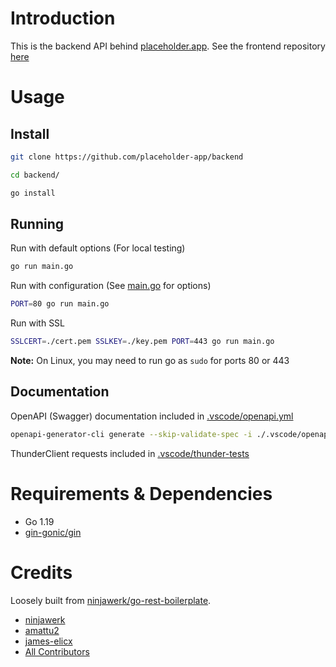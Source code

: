 # Introduction

This is the backend API behind [placeholder.app](https://placeholder.app). See the frontend repository [here](../../../frontend)

# Usage

## Install

```bash
git clone https://github.com/placeholder-app/backend
```

```bash
cd backend/
```

```bash
go install
```

## Running

Run with default options (For local testing)

```bash
go run main.go
```

Run with configuration (See [main.go](main.go) for options)

```bash
PORT=80 go run main.go
```

Run with SSL

```bash
SSLCERT=./cert.pem SSLKEY=./key.pem PORT=443 go run main.go
```

**Note:** On Linux, you may need to run go as `sudo` for ports 80 or 443

## Documentation

OpenAPI (Swagger) documentation included in [.vscode/openapi.yml](.vscode/openapi.yml)

```bash
openapi-generator-cli generate --skip-validate-spec -i ./.vscode/openapi.yml -g html2 -o ./documentation
```

ThunderClient requests included in [.vscode/thunder-tests](.vscode/thunder-tests)

# Requirements & Dependencies

- Go 1.19
- [gin-gonic/gin](github.com/gin-gonic/gin)

# Credits

Loosely built from [ninjawerk/go-rest-boilerplate](https://github.com/ninjawerk/go-rest-boilerplate/).

- [ninjawerk](https://github.com/ninjawerk)
- [amattu2](https://github.com/amattu2)
- [james-elicx](https://github.com/james-elicx)
- [All Contributors](../../contributors)
